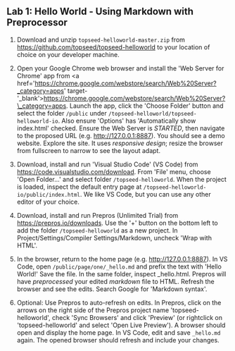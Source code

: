 ## Lab 1: Hello World - Using Markdown with Preprocessor

1. Download and unzip `topseed-helloworld-master.zip` from <a href='https://github.com/topseed/topseed-helloworld' target='_blank'>https://github.com/topseed/topseed-helloworld</a> to your location of choice on your developer machine.

2. Open your Google Chrome web browser and install the 'Web Server for Chrome' app from <a href='https://chrome.google.com/webstore/search/Web%20Server?_category=apps' target-'_blank'>https://chrome.google.com/webstore/search/Web%20Server?\_category=apps</a>. Launch the app, click the 'Choose Folder' button and select the folder `/public` under `/topseed-helloworld/topseed-helloworld-io`. Also ensure 'Options' has 'Automatically show index.html' checked. Ensure the Web Server is _STARTED_, then navigate to the proposed URL (e.g. <a href='http://127.0.0.1:8887' target='_blank'>http://127.0.0.1:8887</a>). You should see a demo website. Explore the site. It uses _responsive design_; resize the browser from fullscreen to narrow to see the layout adapt. 

3. Download, install and run 'Visual Studio Code' (VS Code) from <a href='https://code.visualstudio.com/download' target='_blank'>https://code.visualstudio.com/download</a>. From 'File' menu, choose 'Open Folder...' and select folder `/topseed-helloworld`. When the project is loaded, inspect the default entry page at `/topseed-helloworld-io/public/index.html`. We like VS Code, but you can use any other editor of your choice.

4. Download, install and run Prepros (Unlimited Trial) from <a href='https://prepros.io/downloads' target='_blank'>https://prepros.io/downloads</a>. Use the '+' button on the bottom left to add the folder `/topseed-helloworld` as a new project. In Project/Settings/Compiler Settings/Markdown, uncheck 'Wrap with HTML'.

5. In the browser, return to the home page (e.g. <a href='http://127.0.0.1:8887' target='_blank'>http://127.0.0.1:8887</a>). In VS Code, open `/public/page/one/_hello.md` and prefix the text with 'Hello World!' Save the file. In the same folder, inspect _hello.html. Prepros will have _preprocessed_ your edited _markdown_ file to HTML. Refresh the browser and see the edits. Search Google for 'Markdown syntax'.

6. Optional: Use Prepros to auto-refresh on edits. In Prepros, click on the arrows on the right side of the Prepros project name 'topseed-helloworld', check 'Sync Browsers' and click 'Preview' (or rightclick on 'topseed-helloworld' and select 'Open Live Preview'). A browser should open and display the home page. In VS Code, edit and save `_hello.md` again. The opened browser should refresh and include your changes.
